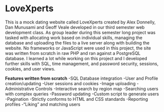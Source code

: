 # LoveXperts
This is a mock dating website called LoveXperts created by Alex Donnelly, Dan Munusami and Geoff Veale developed in our third semester 
web development class. As group leader during this semester long project was tasked with allocating work based on individual skills, 
managing the database and uploading the files to a live server along with building the website. No frameworks or JavaScript were used
in this project, the site was written from scratch in raw PHP and ran against a PostgreSQL database. I learned a lot while working on this 
project and I developed further skills with SQL, time management, and password security, sessions, cookies, and user views. 

**Features written from scratch**
  -SQL Database integration 
  -User and Profile creation/updating 
  -User sessions and cookies 
  -Image uploading 
  -Administrative Controls
  -Interactive search by region map
  -Searching users with complex queries 
  -Password updating 
  -Custom script to generate users 
  -Pagination 
  -Strictly conforms to HTML and CSS standards 
  -Reporting profiles 
  -“Liking” and matching users
